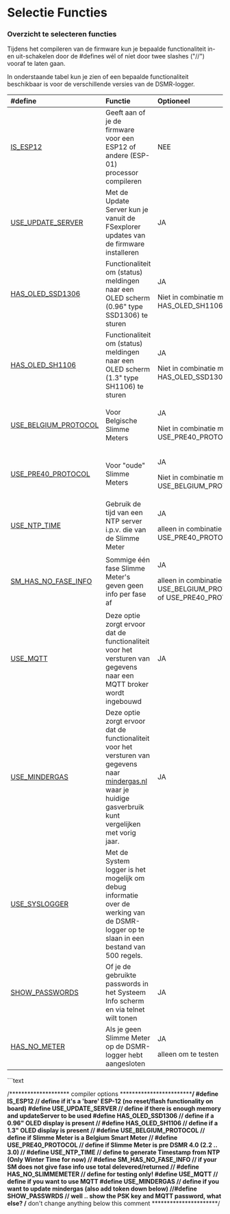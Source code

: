 # Selectie Functies

### Overzicht te selecteren functies <a id="overzicht-te-selecteren-functies"></a>

Tijdens het compileren van de firmware kun je bepaalde functionaliteit in- en uit-schakelen door de \#defines wél of níet door twee slashes \("//"\) vooraf te laten gaan.

In onderstaande tabel kun je zien of een bepaalde functionaliteit beschikbaar is voor de verschillende versies van de DSMR-logger.

<table>
  <thead>
    <tr>
      <th style="text-align:left">#define</th>
      <th style="text-align:left">Functie</th>
      <th style="text-align:left">Optioneel</th>
    </tr>
  </thead>
  <tbody>
    <tr>
      <td style="text-align:left"><a href="define-is_esp12.md">IS_ESP12</a>
      </td>
      <td style="text-align:left">Geeft aan of je de firmware voor een ESP12 of andere (ESP-01) processor
        compileren</td>
      <td style="text-align:left">NEE</td>
    </tr>
    <tr>
      <td style="text-align:left"><a href="define-use_update_server.md">USE_UPDATE_SERVER</a>
      </td>
      <td style="text-align:left">Met de Update Server kun je vanuit de FSexplorer updates van de firmware
        installeren</td>
      <td style="text-align:left">JA</td>
    </tr>
    <tr>
      <td style="text-align:left"><a href="define-has_oled_ssd1306.md">HAS_OLED_SSD1306</a>
      </td>
      <td style="text-align:left">Functionaliteit om (status) meldingen naar een OLED scherm (0.96&quot;
        type SSD1306) te sturen</td>
      <td style="text-align:left">
        <p>JA</p>
        <p>Niet in combinatie met HAS_OLED_SH1106</p>
      </td>
    </tr>
    <tr>
      <td style="text-align:left"><a href="define-has_oled_sh1106.md">HAS_OLED_SH1106</a>
      </td>
      <td style="text-align:left">Functionaliteit om (status) meldingen naar een OLED scherm (1.3&quot;
        type SH1106) te sturen</td>
      <td style="text-align:left">
        <p>JA</p>
        <p>Niet in combinatie met HAS_OLED_SSD1306</p>
      </td>
    </tr>
    <tr>
      <td style="text-align:left"><a href="define-use_belgium_protocol.md">USE_BELGIUM_PROTOCOL</a>
      </td>
      <td style="text-align:left">Voor Belgische Slimme Meters</td>
      <td style="text-align:left">
        <p>JA</p>
        <p>Niet in combinatie met USE_PRE40_PROTOCOL</p>
      </td>
    </tr>
    <tr>
      <td style="text-align:left"><a href="define-use_pre40_protocol.md">USE_PRE40_PROTOCOL</a>
      </td>
      <td style="text-align:left">Voor &quot;oude&quot; Slimme Meters</td>
      <td style="text-align:left">
        <p>JA</p>
        <p>Niet in combinatie met USE_BELGIUM_PROTOCOL</p>
      </td>
    </tr>
    <tr>
      <td style="text-align:left"><a href="define-use_ntp_time.md">USE_NTP_TIME</a>
      </td>
      <td style="text-align:left">Gebruik de tijd van een NTP server i.p.v. die van de Slimme Meter</td>
      <td
      style="text-align:left">
        <p>JA</p>
        <p>alleen in combinatie met USE_PRE40_PROTOCOL</p>
        </td>
    </tr>
    <tr>
      <td style="text-align:left"><a href="define-sm_has_no_fase_info.md">SM_HAS_NO_FASE_INFO</a>
      </td>
      <td style="text-align:left">Sommige &#xE9;&#xE9;n fase Slimme Meter&apos;s geven geen info per fase
        af</td>
      <td style="text-align:left">
        <p>JA</p>
        <p>alleen in combinatie met USE_BELGIUM_PROTOCOL of USE_PRE40_PROTOCOL</p>
      </td>
    </tr>
    <tr>
      <td style="text-align:left"><a href="define-use_mqtt.md">USE_MQTT</a>
      </td>
      <td style="text-align:left">Deze optie zorgt ervoor dat de functionaliteit voor het versturen van
        gegevens naar een MQTT broker wordt ingebouwd</td>
      <td style="text-align:left">JA</td>
    </tr>
    <tr>
      <td style="text-align:left"><a href="define-use_mindergas.md">USE_MINDERGAS</a>
      </td>
      <td style="text-align:left">Deze optie zorgt ervoor dat de functionaliteit voor het versturen van
        gegevens naar <a href="https://mindergas.nl/">mindergas.nl</a> waar je huidige
        gasverbruik kunt vergelijken met vorig jaar.</td>
      <td style="text-align:left">JA</td>
    </tr>
    <tr>
      <td style="text-align:left"><a href="use_syslogger.md">USE_SYSLOGGER</a>
      </td>
      <td style="text-align:left">Met de System logger is het mogelijk om debug informatie over de werking
        van de DSMR-logger op te slaan in een bestand van 500 regels.</td>
      <td style="text-align:left"></td>
    </tr>
    <tr>
      <td style="text-align:left"><a href="define-show_passwrds.md">SHOW_PASSWORDS</a>
      </td>
      <td style="text-align:left">Of je de gebruikte passwords in het Systeem Info scherm en via telnet
        wilt tonen</td>
      <td style="text-align:left">JA</td>
    </tr>
    <tr>
      <td style="text-align:left"><a href="define-has_no_meter.md">HAS_NO_METER</a>
      </td>
      <td style="text-align:left">Als je geen Slimme Meter op de DSMR-logger hebt aangesloten</td>
      <td style="text-align:left">
        <p>JA</p>
        <p>alleen om te testen</p>
      </td>
    </tr>
  </tbody>
</table>```text

/******************** compiler options  ********************************************/
#define IS_ESP12                  // define if it's a 'bare' ESP-12 (no reset/flash functionality on board)
#define USE_UPDATE_SERVER         // define if there is enough memory and updateServer to be used
#define HAS_OLED_SSD1306          // define if a 0.96" OLED display is present
//  #define HAS_OLED_SH1106           // define if a 1.3" OLED display is present
//  #define USE_BELGIUM_PROTOCOL      // define if Slimme Meter is a Belgium Smart Meter
//  #define USE_PRE40_PROTOCOL        // define if Slimme Meter is pre DSMR 4.0 (2.2 .. 3.0)
//  #define USE_NTP_TIME              // define to generate Timestamp from NTP (Only Winter Time for now)
//  #define SM_HAS_NO_FASE_INFO       // if your SM does not give fase info use total delevered/returned
//  #define HAS_NO_SLIMMEMETER        // define for testing only!
#define USE_MQTT                  // define if you want to use MQTT
#define USE_MINDERGAS             // define if you want to update mindergas (also add token down below)
//#define SHOW_PASSWRDS             // well .. show the PSK key and MQTT password, what else?
/******************** don't change anything below this comment **********************/

```

